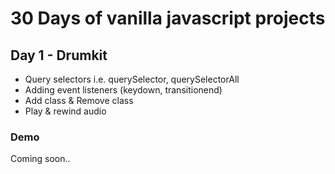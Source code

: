 # 30 Days of vanilla javascript projects

## Day 1 - Drumkit
- Query selectors i.e. querySelector, querySelectorAll
- Adding event listeners (keydown, transitionend)
- Add class & Remove class
- Play & rewind audio

### Demo
Coming soon.. 
